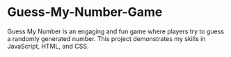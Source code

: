 # Guess-My-Number-Game
Guess My Number is an engaging and fun game where players try to guess a randomly generated number. This project demonstrates my skills in JavaScript, HTML, and CSS.
